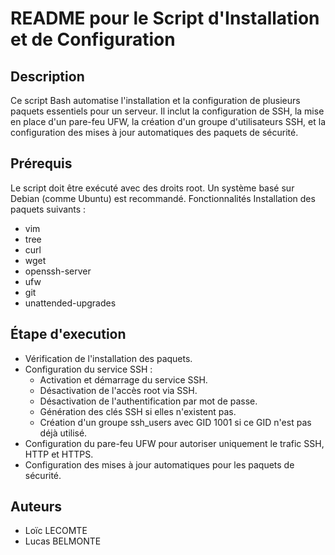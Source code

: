# README pour le Script d'Installation et de Configuration

## Description
Ce script Bash automatise l'installation et la configuration de plusieurs paquets essentiels pour un serveur. Il inclut la configuration de SSH, la mise en place d'un pare-feu UFW, la création d'un groupe d'utilisateurs SSH, et la configuration des mises à jour automatiques des paquets de sécurité.

## Prérequis
Le script doit être exécuté avec des droits root.
Un système basé sur Debian (comme Ubuntu) est recommandé.
Fonctionnalités
Installation des paquets suivants :
* vim
* tree
* curl
* wget
* openssh-server
* ufw
* git
* unattended-upgrades

## Étape d'execution

* Vérification de l'installation des paquets.
* Configuration du service SSH :
    * Activation et démarrage du service SSH.
    * Désactivation de l'accès root via SSH.
    * Désactivation de l'authentification par mot de passe.
    * Génération des clés SSH si elles n'existent pas.
    * Création d'un groupe ssh_users avec GID 1001 si ce GID n'est pas déjà utilisé.
* Configuration du pare-feu UFW pour autoriser uniquement le trafic SSH, HTTP et HTTPS.
* Configuration des mises à jour automatiques pour les paquets de sécurité.

## Auteurs

* Loïc LECOMTE
* Lucas BELMONTE